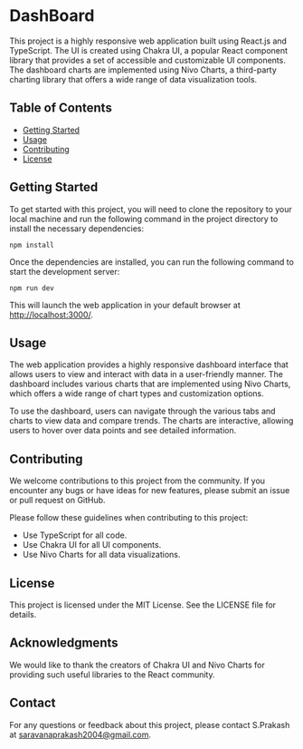 

# DashBoard

This project is a highly responsive web application built using React.js and TypeScript. The UI is created using Chakra UI, a popular React component library that provides a set of accessible and customizable UI components. The dashboard charts are implemented using Nivo Charts, a third-party charting library that offers a wide range of data visualization tools.

## Table of Contents

- [Getting Started](#getting-started)
- [Usage](#usage)
- [Contributing](#contributing)
- [License](#license)

## Getting Started

To get started with this project, you will need to clone the repository to your local machine and run the following command in the project directory to install the necessary dependencies:

```
npm install
```

Once the dependencies are installed, you can run the following command to start the development server:

```
npm run dev
```

This will launch the web application in your default browser at [http://localhost:3000/](http://localhost:3000/).

## Usage

The web application provides a highly responsive dashboard interface that allows users to view and interact with data in a user-friendly manner. The dashboard includes various charts that are implemented using Nivo Charts, which offers a wide range of chart types and customization options.

To use the dashboard, users can navigate through the various tabs and charts to view data and compare trends. The charts are interactive, allowing users to hover over data points and see detailed information.

## Contributing

We welcome contributions to this project from the community. If you encounter any bugs or have ideas for new features, please submit an issue or pull request on GitHub.

Please follow these guidelines when contributing to this project:

- Use TypeScript for all code.
- Use Chakra UI for all UI components.
- Use Nivo Charts for all data visualizations.

## License

This project is licensed under the MIT License. See the LICENSE file for details.

## Acknowledgments

We would like to thank the creators of Chakra UI and Nivo Charts for providing such useful libraries to the React community.

## Contact

For any questions or feedback about this project, please contact S.Prakash at saravanaprakash2004@gmail.com.
